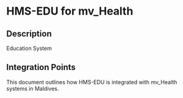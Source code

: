 # HMS-EDU for mv_Health

## Description

Education System

## Integration Points

This document outlines how HMS-EDU is integrated with mv_Health systems in Maldives.
